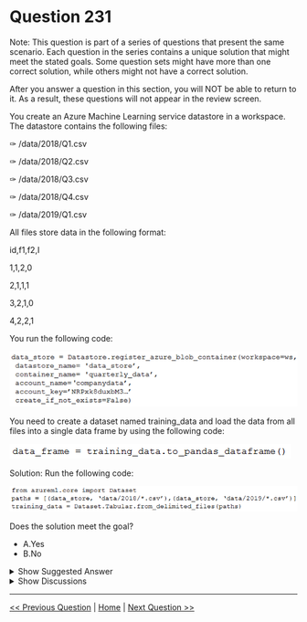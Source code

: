 # Question 231

Note: This question is part of a series of questions that present the same scenario. Each question in the series contains a unique solution that might meet the stated goals. Some question sets might have more than one correct solution, while others might not have a correct solution.

After you answer a question in this section, you will NOT be able to return to it. As a result, these questions will not appear in the review screen.

You create an Azure Machine Learning service datastore in a workspace. The datastore contains the following files:

✑ /data/2018/Q1.csv

✑ /data/2018/Q2.csv

✑ /data/2018/Q3.csv

✑ /data/2018/Q4.csv

✑ /data/2019/Q1.csv

All files store data in the following format:

id,f1,f2,I

1,1,2,0

2,1,1,1

3,2,1,0

4,2,2,1

You run the following code:

![Question Image](images/q231_q_0022300001.png)

You need to create a dataset named training_data and load the data from all files into a single data frame by using the following code:

![Question Image](images/q231_q_0022300002.png)

Solution: Run the following code:

![Question Image](images/q231_q_0022300003.png)

Does the solution meet the goal?

* A.Yes
* B.No

<details>
  <summary>Show Suggested Answer</summary>

  <strong>A</strong><br>
<p>Use two file paths.</p>
<p>Use Dataset.Tabular_from_delimeted as the data isn&#x27;t cleansed.</p>
<p>Note:</p>
<p>A TabularDataset represents data in a tabular format by parsing the provided file or list of files. This provides you with the ability to materialize the data into a pandas or Spark DataFrame so you can work with familiar data preparation and training libraries without having to leave your notebook. You can create a</p>
<p>TabularDataset object from .csv, .tsv, .parquet, .jsonl files, and from SQL query results.</p>
<p>Reference:</p>
<p>https://docs.microsoft.com/en-us/azure/machine-learning/how-to-create-register-datasets</p>

</details>

<details>
  <summary>Show Discussions</summary>

<blockquote><p><strong>PakE</strong> <code>(Mon 28 Mar 2022 07:05)</code> - <em>Upvotes: 18</em></p><p>The correct answer should be Yes. I have tested that the code works.</p></blockquote>
<blockquote><p><strong>brendal89</strong> <code>(Fri 08 Apr 2022 14:15)</code> - <em>Upvotes: 11</em></p><p>I think the answer might be &#x27;yes&#x27;.

see this similar example for parquet files:
datastore_path = [(dstore, dset_name + &#x27;/*/*/data.parquet&#x27;)]
dataset = Dataset.Tabular.from_parquet_files(path=datastore_path, partition_format = dset_name + &#x27;/{partition_time:yyyy/MM}/data.parquet&#x27;)

the partition_format argument appears optional.
reference: https://github.com/Azure/MachineLearningNotebooks/blob/master/how-to-use-azureml/work-with-data/datasets-tutorial/timeseries-datasets/tabular-timeseries-dataset-filtering.ipynb</p></blockquote>
<blockquote><p><strong>james2033</strong> <code>(Sat 19 Oct 2024 02:24)</code> - <em>Upvotes: 1</em></p><p>This question is out-of-date, obsoleted. Should be

from azure.ai.ml import ...

not 

from azureml.core import Dataset

Reference: https://github.com/Azure/azure-sdk-for-python/tree/azure-ai-ml_1.11.1/sdk/ml/azure-ai-ml#authenticate-the-client</p></blockquote>
<blockquote><p><strong>fhlos</strong> <code>(Fri 28 Jun 2024 11:53)</code> - <em>Upvotes: 1</em></p><p>YES - Chat GPT
Yes, the solution meets the goal. The provided code correctly creates a dataset named training_data and loads the data from all files into a single DataFrame.

from azureml.core import Dataset

paths = [(data_store, &#x27;data/2018/*.csv&#x27;), (data_store, &#x27;data/2019/*.csv&#x27;)]
training_data = Dataset.Tabular.from_delimited_files(paths)
data_frame = training_data.to_pandas_dataframe()
Explanation:

The code registers the Azure Blob container datastore named data_store in the workspace.
The paths variable is defined to specify the paths of all files to be included in the dataset. It includes all CSV files in the /data/2018 and /data/2019 directories.
The Dataset.Tabular.from_delimited_files() method is used to create the dataset training_data by providing the paths variable.
The to_pandas_dataframe() method is called on the training_data dataset to load the data from all files into a single pandas DataFrame.
By executing this code, the dataset training_data will be created, and the data from all files will be loaded into a single DataFrame for further processing.</p></blockquote>
<blockquote><p><strong>therealola</strong> <code>(Sun 18 Jun 2023 01:43)</code> - <em>Upvotes: 2</em></p><p>On exam 18-06-22</p></blockquote>
<blockquote><p><strong>azurelearner666</strong> <code>(Fri 14 Apr 2023 06:25)</code> - <em>Upvotes: 1</em></p><p>A. Yes.

from azureml.core import Dataset

# Get the default datastore
default_ds = ws.get_default_datastore()

#Create a tabular dataset from the path on the datastore (this may take a short while)
tab_data_set = Dataset.Tabular.from_delimited_files(path=(default_ds, &#x27;diabetes-data/*.csv&#x27;))

# Display the first 20 rows as a Pandas dataframe
tab_data_set.take(20).to_pandas_dataframe()</p></blockquote>
<blockquote><p><strong>Thornehead</strong> <code>(Thu 23 Mar 2023 21:51)</code> - <em>Upvotes: 1</em></p><p>Read the question again. The answer is not yes because it has missing values in it. The data has to be processed first then it should be put in for the training.</p></blockquote>
<blockquote><p><strong>nick234987</strong> <code>(Fri 14 Oct 2022 09:15)</code> - <em>Upvotes: 5</em></p><p>It is yes, no doubt</p></blockquote>
<blockquote><p><strong>slash_nyk</strong> <code>(Sun 26 Jun 2022 03:25)</code> - <em>Upvotes: 1</em></p><p>Hi All. The code works but answer should be yes. Pay attention to the output. Print out the the  dataset and you will notice the difference in soruce</p></blockquote>
<blockquote><p><strong>surfing</strong> <code>(Sat 18 Jun 2022 20:22)</code> - <em>Upvotes: 3</em></p><p>The answer is Yes. 

from azureml.core import Dataset

# Get the default datastore
default_ds = ws.get_default_datastore()

#Create a tabular dataset from the path on the datastore (this may take a short while)
tab_data_set = Dataset.Tabular.from_delimited_files(path=(default_ds, &#x27;diabetes-data/*.csv&#x27;))

# Display the first 20 rows as a Pandas dataframe
tab_data_set.take(20).to_pandas_dataframe()</p></blockquote>
<blockquote><p><strong>rsamant</strong> <code>(Tue 31 May 2022 18:39)</code> - <em>Upvotes: 5</em></p><p>answer is yes. tested</p></blockquote>
<blockquote><p><strong>scipio</strong> <code>(Mon 16 May 2022 18:25)</code> - <em>Upvotes: 2</em></p><p>I think the problem is the * for the directory. Something like this:
paths = [(data_store, &#x27;data/2018/*.csv&#x27;),(data_store, &#x27;data/2019/*.csv&#x27;)]
it would be the correct way</p></blockquote>
<blockquote><p><strong>treadst0ne</strong> <code>(Thu 23 Jun 2022 05:34)</code> - <em>Upvotes: 2</em></p><p>I had the same concern, but after testing it, it is possible to create a Tabular dataset passing &quot;parent_folder/*/*.csv&quot; as a path.
So yes, answer should be A.</p></blockquote>
<blockquote><p><strong>ali25</strong> <code>(Thu 31 Mar 2022 12:26)</code> - <em>Upvotes: 1</em></p><p>from azureml.core import Workspace, Datastore, Dataset

datastore_name = &#x27;your datastore name&#x27;

# get existing workspace
workspace = Workspace.from_config()
    
# retrieve an existing datastore in the workspace by name
datastore = Datastore.get(workspace, datastore_name)

# create a TabularDataset from 3 file paths in datastore
datastore_paths = [(datastore, &#x27;weather/2018/11.csv&#x27;),
                   (datastore, &#x27;weather/2018/12.csv&#x27;),
                   (datastore, &#x27;weather/2019/*.csv&#x27;)]

weather_ds = Dataset.Tabular.from_delimited_files(path=datastore_paths)</p></blockquote>

</details>

---

[<< Previous Question](question_230.md) | [Home](/index.md) | [Next Question >>](question_232.md)
